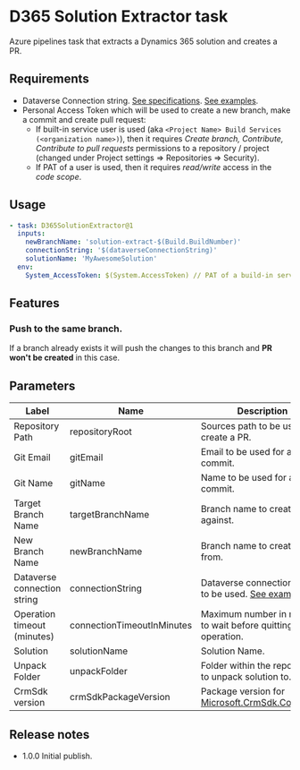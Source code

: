# D365 Solution Extractor task

Azure pipelines task that extracts a Dynamics 365 solution and creates a PR.


## Requirements

- Dataverse Connection string. 
[See specifications](https://learn.microsoft.com/en-us/powershell/module/microsoft.xrm.tooling.crmconnector.powershell/get-crmconnection?view=pa-ps-latest#-connectionstring).
[See examples](https://learn.microsoft.com/en-us/power-apps/developer/data-platform/xrm-tooling/use-connection-strings-xrm-tooling-connect).
- Personal Access Token which will be used to create a new branch, make a commit and create pull request:
  - If built-in service user is used (aka `<Project Name> Build Services (<organization name>)`),
  then it requires _Create branch, Contribute, Contribute to pull requests_ permissions to a repository / project (changed under Project settings => Repositories => Security).
  - If PAT of a user is used, then it requires _read/write_ access in the _code scope_.

## Usage

```yaml
- task: D365SolutionExtractor@1
  inputs:
    newBranchName: 'solution-extract-$(Build.BuildNumber)'
    connectionString: '$(dataverseConnectionString)'
    solutionName: 'MyAwesomeSolution'
  env:
    System_AccessToken: $(System.AccessToken) // PAT of a build-in service user
```

## Features

### Push to the same branch.
If a branch already exists it will push the changes to this branch and **PR won't be created** in this case.

## Parameters
| Label                       | Name                       | Description                                                                                                                                                                         | Default Value                         |
|-----------------------------|----------------------------|-------------------------------------------------------------------------------------------------------------------------------------------------------------------------------------|---------------------------------------|
| Repository Path             | repositoryRoot             | Sources path to be used to create a PR.                                                                                                                                             | $(Build.SourcesDirectory)             |
| Git Email                   | gitEmail                   | Email to be used for a commit.                                                                                                                                                      | $(Build.RequestedForEmail)            |
| Git Name                    | gitName                    | Name to be used for a commit.                                                                                                                                                       | $(Build.RequestedFor)                 |
| Target Branch Name          | targetBranchName           | Branch name to create a PR against.                                                                                                                                                 | main                                  |
| New Branch Name             | newBranchName              | Branch name to create a PR from.                                                                                                                                                    | solution-extract-$(Build.BuildNumber) |
| Dataverse connection string | connectionString           | Dataverse connection string to be used. [See examples](https://learn.microsoft.com/en-us/power-apps/developer/data-platform/xrm-tooling/use-connection-strings-xrm-tooling-connect) |                                       |
| Operation timeout (minutes) | connectionTimeoutInMinutes | Maximum number in minutes to wait before quitting the operation.                                                                                                                    | 20                                    |
| Solution                    | solutionName               | Solution Name.                                                                                                                                                                      |                                       |
| Unpack Folder               | unpackFolder               | Folder within the repository to unpack solution to.                                                                                                                                 | Solution                              |
| CrmSdk version              | crmSdkPackageVersion       | Package version for [Microsoft.CrmSdk.CoreTools](https://www.nuget.org/packages/Microsoft.CrmSdk.CoreTools/).                                                                       | 9.1.0.115                             |

## Release notes
- 1.0.0 Initial publish.